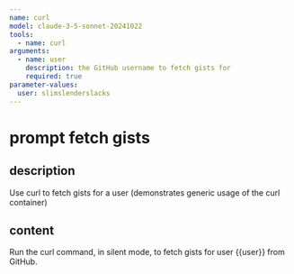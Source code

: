 ```yaml
---
name: curl
model: claude-3-5-sonnet-20241022
tools:
  - name: curl
arguments:
  - name: user
    description: the GitHub username to fetch gists for
    required: true
parameter-values:
  user: slimslenderslacks
---
```


# prompt fetch gists

## description

Use curl to fetch gists for a user (demonstrates generic usage of the curl container)

## content

Run the curl command, in silent mode, to fetch gists for user {{user}} from GitHub.

